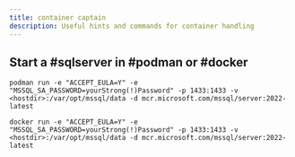 ```yaml
---
title: container captain
description: Useful hints and commands for container handling
---
```


## Start a #sqlserver in #podman or #docker
`podman run -e "ACCEPT_EULA=Y" -e "MSSQL_SA_PASSWORD=yourStrong(!)Password" -p 1433:1433 -v <hostdir>:/var/opt/mssql/data -d mcr.microsoft.com/mssql/server:2022-latest`

`docker run -e "ACCEPT_EULA=Y" -e "MSSQL_SA_PASSWORD=yourStrong(!)Password" -p 1433:1433 -v <hostdir>:/var/opt/mssql/data -d mcr.microsoft.com/mssql/server:2022-latest`
